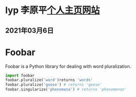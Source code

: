 # lyp 李原平[个人主页网站](http://liyuanping.free.idcfengye.com/)
## 2021年03月6日
# Foobar
Foobar is a Python library for dealing with word pluralization.
```python
import foobar
foobar.pluralize('word')returns 'words'
foobar.pluralize('goose') # returns 'geese'
foobar.singularize('phenomena') # returns 'phenomenon'
```
